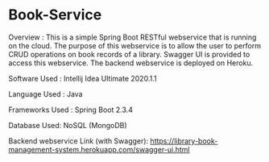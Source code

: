 # Book-Service

Overview :
This is a simple Spring Boot RESTful webservice that is running on the cloud. The purpose of this webservice is to allow the user to perform CRUD operations on book records of a library. Swagger UI is provided to access this webservice. The backend webservice is deployed on Heroku.

Software Used :
  Intellij Idea Ultimate 2020.1.1
  
Language Used :
  Java
  
Frameworks Used :
  Spring Boot 2.3.4
  
Database Used:
  NoSQL (MongoDB)
  
Backend webservice Link (with Swagger):
       https://library-book-management-system.herokuapp.com/swagger-ui.html
